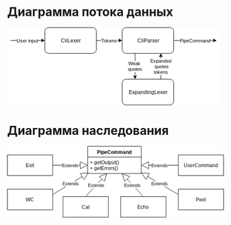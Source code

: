 # Диаграмма потока данных
![Dataflow](Dataflow.png)

# Диаграмма наследования
![Inheritance](Inheritance.png)
